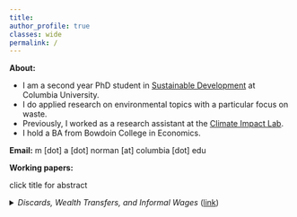```yaml
---
title: 
author_profile: true
classes: wide
permalink: /
---
```


**About:**
- I am a second year PhD student in [Sustainable Development](https://www.sipa.columbia.edu/academics/programs/phd-sustainable-development) at Columbia University.
- I do applied research on environmental topics with a particular focus on waste.
- Previously, I worked as a research assistant at the [Climate Impact Lab](https://impactlab.org/).
- I hold a BA from Bowdoin College in Economics.

**Email:**  m [dot] a [dot] norman [at] columbia [dot] edu

**Working papers:**

click title for abstract
<details><summary> <em>Discards, Wealth Transfers, and Informal Wages</em> (<a href="https://mayaanorman.github.io/docs/bottlebills.pdf">link</a>)</summary>
<p>
This paper examines if policy that subsidizes beverage container recycling through a deposit refund scheme improves birth outcomes in low income populations. A very simple economic model of recycling participation suggests that recycling for cash transfers wealth to low-wage earners. Between 1973 and 1990, ten states introduced deposit refund programs for beverage containers. This paper exploits idiosyncratic variation in the timing and location of policy implementation to measure for any reduction in the incidence of low birth weights associated with deposit refund programs. The results show deposit refund policy introductions are associated with a .3 percentage point reduction in the incidence of low birth weight on average among mothers with less than a high school education. I rely on the literature connecting wealth transfers and birth outcomes to argue this result extends a small empirical literature highlighting the progressive nature of beverage container deposit refund programs.
</p>
</details>








